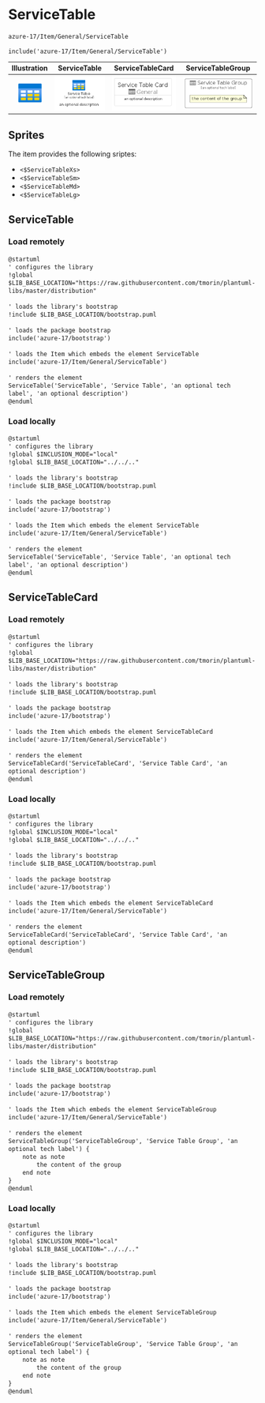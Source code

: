 # ServiceTable


```text
azure-17/Item/General/ServiceTable
```

```text
include('azure-17/Item/General/ServiceTable')
```



| Illustration | ServiceTable | ServiceTableCard | ServiceTableGroup |
| :---: | :---: | :---: | :---: |
| ![illustration for Illustration](../../../azure-17/Item/General/ServiceTable.png) | ![illustration for ServiceTable](../../../azure-17/Item/General/ServiceTable.Local.png) | ![illustration for ServiceTableCard](../../../azure-17/Item/General/ServiceTableCard.Local.png) | ![illustration for ServiceTableGroup](../../../azure-17/Item/General/ServiceTableGroup.Local.png) |



## Sprites
The item provides the following sriptes:

- `<$ServiceTableXs>`
- `<$ServiceTableSm>`
- `<$ServiceTableMd>`
- `<$ServiceTableLg>`





## ServiceTable

### Load remotely
```plantuml
@startuml
' configures the library
!global $LIB_BASE_LOCATION="https://raw.githubusercontent.com/tmorin/plantuml-libs/master/distribution"

' loads the library's bootstrap
!include $LIB_BASE_LOCATION/bootstrap.puml

' loads the package bootstrap
include('azure-17/bootstrap')

' loads the Item which embeds the element ServiceTable
include('azure-17/Item/General/ServiceTable')

' renders the element
ServiceTable('ServiceTable', 'Service Table', 'an optional tech label', 'an optional description')
@enduml
```

### Load locally
```plantuml
@startuml
' configures the library
!global $INCLUSION_MODE="local"
!global $LIB_BASE_LOCATION="../../.."

' loads the library's bootstrap
!include $LIB_BASE_LOCATION/bootstrap.puml

' loads the package bootstrap
include('azure-17/bootstrap')

' loads the Item which embeds the element ServiceTable
include('azure-17/Item/General/ServiceTable')

' renders the element
ServiceTable('ServiceTable', 'Service Table', 'an optional tech label', 'an optional description')
@enduml
```

## ServiceTableCard

### Load remotely
```plantuml
@startuml
' configures the library
!global $LIB_BASE_LOCATION="https://raw.githubusercontent.com/tmorin/plantuml-libs/master/distribution"

' loads the library's bootstrap
!include $LIB_BASE_LOCATION/bootstrap.puml

' loads the package bootstrap
include('azure-17/bootstrap')

' loads the Item which embeds the element ServiceTableCard
include('azure-17/Item/General/ServiceTable')

' renders the element
ServiceTableCard('ServiceTableCard', 'Service Table Card', 'an optional description')
@enduml
```

### Load locally
```plantuml
@startuml
' configures the library
!global $INCLUSION_MODE="local"
!global $LIB_BASE_LOCATION="../../.."

' loads the library's bootstrap
!include $LIB_BASE_LOCATION/bootstrap.puml

' loads the package bootstrap
include('azure-17/bootstrap')

' loads the Item which embeds the element ServiceTableCard
include('azure-17/Item/General/ServiceTable')

' renders the element
ServiceTableCard('ServiceTableCard', 'Service Table Card', 'an optional description')
@enduml
```

## ServiceTableGroup

### Load remotely
```plantuml
@startuml
' configures the library
!global $LIB_BASE_LOCATION="https://raw.githubusercontent.com/tmorin/plantuml-libs/master/distribution"

' loads the library's bootstrap
!include $LIB_BASE_LOCATION/bootstrap.puml

' loads the package bootstrap
include('azure-17/bootstrap')

' loads the Item which embeds the element ServiceTableGroup
include('azure-17/Item/General/ServiceTable')

' renders the element
ServiceTableGroup('ServiceTableGroup', 'Service Table Group', 'an optional tech label') {
    note as note
        the content of the group
    end note
}
@enduml
```

### Load locally
```plantuml
@startuml
' configures the library
!global $INCLUSION_MODE="local"
!global $LIB_BASE_LOCATION="../../.."

' loads the library's bootstrap
!include $LIB_BASE_LOCATION/bootstrap.puml

' loads the package bootstrap
include('azure-17/bootstrap')

' loads the Item which embeds the element ServiceTableGroup
include('azure-17/Item/General/ServiceTable')

' renders the element
ServiceTableGroup('ServiceTableGroup', 'Service Table Group', 'an optional tech label') {
    note as note
        the content of the group
    end note
}
@enduml
```


